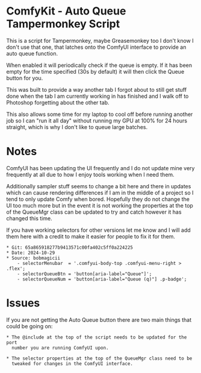 # ComfyKit - Auto Queue Tampermonkey Script

This is a script for Tampermonkey, maybe Greasemonkey too I don't know I
don't use that one, that latches onto the ComfyUI interface to provide an
auto queue function.

When enabled it will periodically check if the queue is empty. If it has been
empty for the time specified (30s by default) it will then click the Queue
button for you.

This was built to provide a way another tab I forgot about to still get stuff
done when the tab I am currently working in has finished and I walk off to
Photoshop forgetting about the other tab.

This also allows some time for my laptop to cool off before running another job
so I can "run it all day" without running my GPU at 100% for 24 hours straight,
which is why I don't like to queue large batches.


# Notes

ComfyUI has been updating the UI frequently and I do not update mine very
frequently at all due to how I enjoy tools working when I need them.

Additionally sampler stuff seems to change a bit here and there in updates
which can cause rendering differences if I am in the middle of a project so I
tend to only update Comfy when bored. Hopefully they do not change the UI too
much more but in the event it is not working the properties at the top of
the QueueMgr class can be updated to try and catch however it has changed this
time.

If you have working selectors for other versions let me know and I will add
them here with a credit to make it easier for people to fix it for them.

	* Git: 65a865918277b9413571c00fa402c5ff0a224225
	* Date: 2024-10-29
	* Source: bobmagicii
		- selectorMenubar  = '.comfyui-body-top .comfyui-menu-right > .flex';
		- selectorQueueBtn = 'button[aria-label="Queue"]';
		- selectorQueueNum = 'button[aria-label="Queue (q)"] .p-badge';


# Issues

If you are not getting the Auto Queue button there are two main things that
could be going on:

	* The @include at the top of the script needs to be updated for the port
	  number you are running ComfyUI upon.

	* The selector properties at the top of the QueueMgr class need to be
	  tweaked for changes in the ComfyUI interface.

